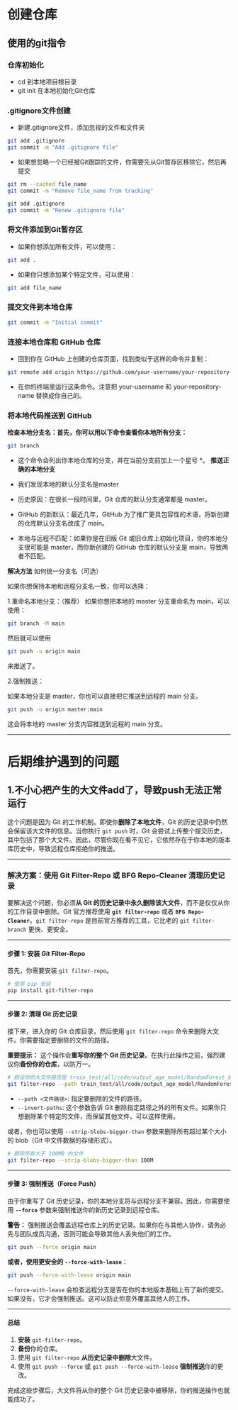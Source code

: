 # 创建仓库
## 使用的git指令
### 仓库初始化
- cd 到本地项目根目录
- git init 在本地初始化Git仓库
### .gitignore文件创建
- 新建.gitignore文件，添加忽视的文件和文件夹
```bash
git add .gitignore
git commit -m "Add .gitignore file"
```
- 如果想忽略一个已经被Git跟踪的文件，你需要先从Git暂存区移除它，然后再提交
```bash
git rm --cached file_name
git commit -m "Remove file_name from tracking"
```
```bash
git add .gitignore
git commit -m "Renew .gitignore file"
```
### 将文件添加到Git暂存区
- 如果你想添加所有文件，可以使用：
```bash
git add .
```

- 如果你只想添加某个特定文件，可以使用：

```bash
git add file_name
```

### 提交文件到本地仓库
```bash
git commit -m "Initial commit"
```
### 连接本地仓库和 GitHub 仓库
- 回到你在 GitHub 上创建的仓库页面，找到类似于这样的命令并复制：
```bash
git remote add origin https://github.com/your-username/your-repository-name.git
```
- 在你的终端里运行这条命令。注意把 your-username 和 your-repository-name 替换成你自己的。

### 将本地代码推送到 GitHub
**检查本地分支名：首先，你可以用以下命令查看你本地所有分支：**
```bash
git branch
```
- 这个命令会列出你本地仓库的分支，并在当前分支前加上一个星号 *。
**推送正确的本地分支**
- 我们发现本地的默认分支名是master

- 历史原因：在很长一段时间里，Git 仓库的默认分支通常都是 master。

- GitHub 的新默认：最近几年，GitHub 为了推广更具包容性的术语，将新创建的仓库默认分支名改成了 main。

- 本地与远程不匹配：如果你是在旧版 Git 或旧仓库上初始化项目，你的本地分支很可能是 master，而你新创建的 GitHub 仓库的默认分支是 main，导致两者不匹配。

**解决方法**
如何统一分支名（可选）

如果你想保持本地和远程分支名一致，你可以选择：

1.重命名本地分支：（推荐）
如果你想把本地的 master 分支重命名为 main，可以使用：
```bash
git branch -M main
```

然后就可以使用 
```bash
git push -u origin main
```
来推送了。

2.强制推送：

如果本地分支是 master，你也可以直接把它推送到远程的 main 分支。
```bash
git push -u origin master:main
```
这会将本地的 master 分支内容推送到远程的 main 分支。

-----


# 后期维护遇到的问题
## 1.不小心把产生的大文件add了，导致push无法正常运行

这个问题是因为 Git 的工作机制。即使你**删除了本地文件**，Git 的历史记录中仍然会保留该大文件的信息。当你执行 `git push` 时，Git 会尝试上传整个提交历史，其中包括了那个大文件。因此，尽管你现在看不见它，它依然存在于你本地的版本库历史中，导致远程仓库拒绝你的推送。

-----

### 解决方案：使用 Git Filter-Repo 或 BFG Repo-Cleaner 清理历史记录

要解决这个问题，你必须**从 Git 的历史记录中永久删除该大文件**，而不是仅仅从你的工作目录中删除。Git 官方推荐使用 **`git filter-repo`** 或者 **`BFG Repo-Cleaner`**。`git filter-repo` 是目前官方推荐的工具，它比老的 `git filter-branch` 更快、更安全。

-----

#### 步骤 1: 安装 Git Filter-Repo

首先，你需要安装 `git filter-repo`。

```bash
# 使用 pip 安装
pip install git-filter-repo
```

-----

#### 步骤 2: 清理 Git 历史记录

接下来，进入你的 Git 仓库目录，然后使用 `git filter-repo` 命令来删除大文件。你需要指定要删除的文件的路径。

**重要提示：** 这个操作会**重写你的整个 Git 历史记录**。在执行此操作之前，强烈建议你**备份你的仓库**，以防万一。

```bash
# 假设你的大文件路径是 train_test/all/code/output_age_model/RandomForest_best_pipeline.joblib
git filter-repo --path train_test/all/code/output_age_model/RandomForest_best_pipeline.joblib --invert-paths
```

  - `--path <文件路径>`: 指定要删除的文件的路径。
  - `--invert-paths`: 这个参数告诉 Git 删除指定路径之外的所有文件。如果你只想删除某个特定的文件，而保留其他文件，可以这样使用。

或者，你也可以使用 `--strip-blobs-bigger-than` 参数来删除所有超过某个大小的 blob（Git 中文件数据的存储形式）。

```bash
# 删除所有大于 100MB 的文件
git filter-repo --strip-blobs-bigger-than 100M
```

-----

#### 步骤 3: 强制推送（Force Push）

由于你重写了 Git 历史记录，你的本地分支将与远程分支不兼容。因此，你需要使用 **`--force`** 参数来强制推送你的新历史记录到远程仓库。

**警告：** 强制推送会覆盖远程仓库上的历史记录。如果你在与其他人协作，请务必先与团队成员沟通，否则可能会导致其他人丢失他们的工作。

```bash
git push --force origin main
```

**或者，使用更安全的 `--force-with-lease`**：

```bash
git push --force-with-lease origin main
```

`--force-with-lease` 会检查远程分支是否在你的本地版本基础上有了新的提交。如果没有，它才会强制推送。这可以防止你意外覆盖其他人的工作。

-----

#### 总结

1.  **安装** `git-filter-repo`。
2.  **备份**你的仓库。
3.  使用 `git filter-repo` **从历史记录中删除**大文件。
4.  使用 `git push --force` 或 `git push --force-with-lease` **强制推送**你的更改。

完成这些步骤后，大文件将从你的整个 Git 历史记录中被移除，你的推送操作也就能成功了。


